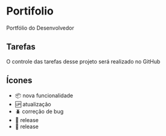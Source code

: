 # Portifolio

Portfólio do Desenvolvedor

## Tarefas

O controle das tarefas desse projeto será realizado no GitHub

##  Ícones

- :package: nova funcionalidade
- :up: atualização
- :beetle: correção de bug
- :checkered_flag: release
- :checkered_flag: release
